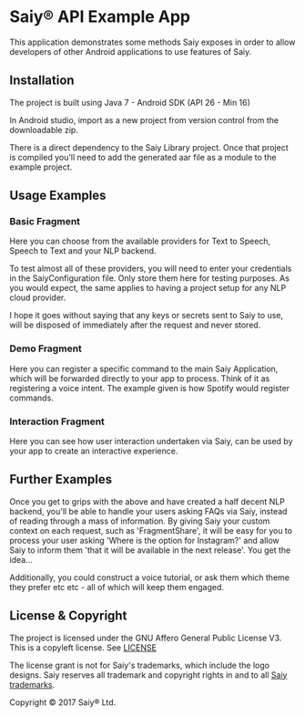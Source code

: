 # Saiy® API Example App

This application demonstrates some methods Saiy exposes in order to allow developers of other Android applications to use features of Saiy.

## Installation

The project is built using Java 7 - Android SDK (API 26 - Min 16)

In Android studio, import as a new project from version control from the downloadable zip.

There is a direct dependency to the Saiy Library project. Once that project is compiled you'll need to add the generated aar file as a module to the example project.

## Usage Examples

### Basic Fragment

Here you can choose from the available providers for Text to Speech, Speech to Text and your NLP backend.

To test almost all of these providers, you will need to enter your credentials in the SaiyConfiguration file. Only store them here for testing purposes. As you would expect, the same applies to having a project setup for any NLP cloud provider.

I hope it goes without saying that any keys or secrets sent to Saiy to use, will be disposed of immediately after the request and never stored.

### Demo Fragment

Here you can register a specific command to the main Saiy Application, which will be forwarded directly to your app to process. Think of it as registering a voice intent. The example given is how Spotify would register commands.

### Interaction Fragment

Here you can see how user interaction undertaken via Saiy, can be used by your app to create an interactive experience.

## Further Examples

Once you get to grips with the above and have created a half decent NLP backend, you'll be able to handle your users asking FAQs via Saiy, instead of reading through a mass of information. By giving Saiy your custom context on each request, such as 'FragmentShare', it will be easy for you to process your user asking 'Where is the option for Instagram?' and allow Saiy to inform them 'that it will be available in the next release'. You get the idea... 

Additionally, you could construct a voice tutorial, or ask them which theme they prefer etc etc - all of which will keep them engaged.

## License & Copyright

The project is licensed under the GNU Affero General Public License V3. This is a copyleft license. See [LICENSE](https://github.com/brandall76/Saiy-PS/blob/master/LICENSE) 

The license grant is not for Saiy's trademarks, which include the logo designs. Saiy reserves all trademark and copyright rights in and to all [Saiy trademarks](https://trademarks.ipo.gov.uk/ipo-tmcase/page/Results/1/UK00003168669?legacySearch=False).

Copyright © 2017 Saiy® Ltd.

